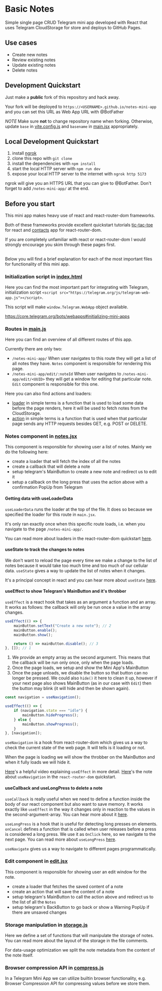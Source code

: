 # Basic Notes

Simple single page CRUD Telegram mini app developed with React that uses Telegram CloudStorage for store and deploys to GitHub Pages.

## Use cases

- Create new notes
- Review existing notes
- Update existing notes
- Delete notes

## Development Quickstart

Just make a **public** fork of this repository and hack away.

Your fork will be deployed to `https://<USERNAME>.github.io/notes-mini-app` and you can set this URL as Web App URL with @BotFather

*NOTE* Make sure **not** to change repository name when forking.
Otherwise, update `base` in [vite.config.js](./vite.config.js) and `basename` in [main.jsx](./src/main.jsx) appropriately.

## Local Development Quickstart

1. install [ngrok](https://ngrok.com/)
1. clone this repo with `git clone`
1. install the dependencies with `npm install`
1. start the local HTTP server with `npm run dev`
1. expose your local HTTP server to the internet with `ngrok http 5173`

ngrok will give you an HTTPS URL that you can give to @BotFather. Don't forget to add `/notes-mini-app/` at the end.

## Before you start

This mini app makes heavy use of react and react-router-dom frameworks.

Both of these frameworks provide excellent quickstart tutorials [tic-tac-toe](https://react.dev/learn/tutorial-tic-tac-toe) for react and [contacts](https://reactrouter.com/en/main/start/tutorial) app for react-router-dom.

If you are completely unfamiliar with react or react-router-dom I would strongly encourage you skim through these pages first.

##

Below you will find a brief explanation for each of the most important files for functionality of this mini app.

### Initialization script in [index.html](./index.html)

Here you can find the most important part for integrating with Telegram, initialization script `<script src="https://telegram.org/js/telegram-web-app.js"></script>`.

This script will make `window.Telegram.WebApp` object available.

https://core.telegram.org/bots/webapps#initializing-mini-apps

### Routes in [main.js](./src/main.jsx)

Here you can find an overview of all different routes of this app.

Currently there are only two:

- `/notes-mini-app/`
When user navigates to this route they will get a list of all notes they have. `Notes` component is responsible for rendering this page.
- `/notes-mini-app/edit/:noteId`
When user navigates to `/notes-mini-app/edit/<UUID>` they will get a window for editing that particular note. `Edit` component is responsible for this one.

Here you can also find actions and loaders:

- [loader](https://reactrouter.com/en/main/route/loader) in simple terms is a function that is used to load some data before the page renders, here it will be used to fetch notes from the CloudStorage.
- [action](https://reactrouter.com/en/main/route/action) in simple terms is a function that is used when that particular page sends any HTTP requests besides GET, e.g. POST or DELETE.

### Notes component in [notes.jsx](./src/routes/notes.jsx)

This component is responsible for showing user a list of notes. Mainly we do the following here:

- create a loader that will fetch the index of all the notes
- create a callback that will delete a note
- setup telegram's MainButton to create a new note and redirect us to edit it
- setup a callback on the long press that uses the action above with a confirmation PopUp from Telegram

#### Getting data with useLoaderData

`useLoaderData` runs the loader at the top of the file. It does so because we specified the loader for this route in `main.jsx`.

It's only ran exactly once when this specific route loads, i.e. when you navigate to the page `/notes-mini-app/`.

You can read more about loaders in the react-router-dom quickstart [here](https://reactrouter.com/en/main/start/tutorial#loading-data).

#### useState to track the changes to notes

We don't want to reload the page every time we make a change to the list of notes because it would take too much time and too much of our cellular data.
`useState` gives a way to update the list of notes when it changes.

It's a principal concept in react and you can hear more about `useState` [here](https://www.youtube.com/watch?v=O6P86uwfdR0).

#### useEffect to show Telegram's MainButton and it's throbber

`useEffect` is a react hook that takes as an argument a function and an array. It works as follows: the callback will only be run once a value in the array changes.

```js
useEffect(() => {
    mainButton.setText("Create a new note"); // 2
    mainButton.enable();
    mainButton.show();

    return () => mainButton.disable(); // 3
}, []); // 1
```

1. We provide an empty array as the second argument. This means that the callback will be run only once, only when the page loads.
2. Once the page loads, we setup and show the Mini App's MainButton
3. Once the page unloads, we disable the button so that button can no longer be pressed.
We could also `hide()` it here to clean it up, however if your next page also shows MainButton (as in our case with `Edit`) then the button may blink (it will hide and then be shown again).

```js
const navigation = useNavigation();

useEffect(() => {
    if (navigation.state === "idle") {
        mainButton.hideProgress();
    } else {
        mainButton.showProgress();
    }
}, [navigation]);
```

`useNavigation` is a hook from react-router-dom which gives us a way to check the current state of the web page. It will tells is it loading or not.

When the page is loading we will show the throbber on the MainButton and when it fully loads we will hide it.

[Here](https://youtu.be/0ZJgIjIuY7U?si=oNt53HgA-kIZKIOf)'s a helpful video explaining `useEffect` in more detail.
[Here](https://reactrouter.com/en/main/start/tutorial#global-pending-ui)'s the note about `useNavigation` in the `react-router-dom` quickstart.


#### useCallback and useLongPress to delete a note

`useCallback` is really useful when we need to define a function inside the body of our react component but also want to save memory. It works exactly like `useEffect` in the way it changes only in reaction to the values in the second-argument-array. You can hear more about it [here](https://youtu.be/_AyFP5s69N4?si=BQe31k9npcknO3tv).

`useLongPress` is a hook that is useful for detecting long presses on elements. `onCancel` defines a function that is called when user releases before a press is considered a long press. We use it as `OnClick` here, so we navigate to the next page. You can read more about `useLongPress` [here](https://minwork.gitbook.io/long-press-hook/).

`useNavigate` gives us a way to navigate to different pages programmatically.


### Edit component in [edit.jsx](./src/routes/edit.jsx)

This component is responsible for showing user an edit window for the note.

- create a loader that fetches the saved content of a note
- create an action that will save the content of a note
- setup telegram's MainButton to call the action above and redirect us to the list of all the `Notes`
- setup telegram's BackButton to go back or show a Warning PopUp if there are unsaved changes

### Storage manipulation in [storage.js](./src/storage.js)

Here we define a set of functions that will manipulate the storage of notes. You can read more about the layout of the storage in the file comments.

For data-usage optimization we split the note metadata from the content of the note itself.

### Browser compression API in [compress.js](./src/compress.js)

In a Telegram Mini App we can utilize builtin browser functionality, e.g. Browser Compression API for compressing values before we store them.